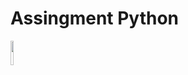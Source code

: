 # Assingment Python
<img src="https://github.com/psrana/Assingment-Python/assets/7460892/f54d746c-4b6b-4ee2-8a9d-8041926aa204" width=10% height=10%>
